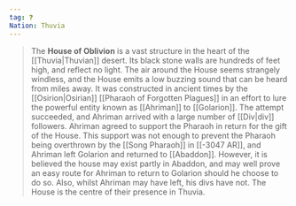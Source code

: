 ```yaml
---
tag: ❓
Nation: Thuvia
---
```

> The **House of Oblivion** is a vast structure in the heart of the [[Thuvia|Thuvian]] desert. Its black stone walls are hundreds of feet high, and reflect no light. The air around the House seems strangely windless, and the House emits a low buzzing sound that can be heard from miles away.
> It was constructed in ancient times by the [[Osirion|Osirian]] [[Pharaoh of Forgotten Plagues]] in an effort to lure the powerful entity known as [[Ahriman]] to [[Golarion]].
> The attempt succeeded, and Ahriman arrived with a large number of [[Div|div]] followers. Ahriman agreed to support the Pharaoh in return for the gift of the House. This support was not enough to prevent the Pharaoh being overthrown by the [[Song Pharaoh]] in [[-3047 AR]], and Ahriman left Golarion and returned to [[Abaddon]].
> However, it is believed the house may exist partly in Abaddon, and may well prove an easy route for Ahriman to return to Golarion should he choose to do so. Also, whilst Ahriman may have left, his divs have not. The House is the centre of their presence in Thuvia.








